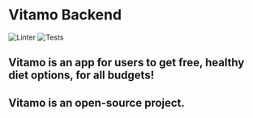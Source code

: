 # Vitamo Backend
![Linter](https://github.com/leshawn-rice/vitamo/actions/workflows/lint-backend.yml/badge.svg)
![Tests](https://github.com/leshawn-rice/vitamo/actions/workflows/test-backend.yml/badge.svg)

## Vitamo is an app for users to get free, healthy diet options, for all budgets!

## Vitamo is an open-source project.
